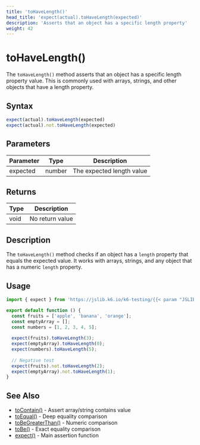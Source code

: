 ```yaml
---
title: 'toHaveLength()'
head_title: 'expect(actual).toHaveLength(expected)'
description: 'Asserts that an object has a specific length property'
weight: 42
---
```


# toHaveLength()

The `toHaveLength()` method asserts that an object has a specific length property value. This is commonly used with arrays, strings, and other objects that have a length property.

## Syntax

```javascript
expect(actual).toHaveLength(expected)
expect(actual).not.toHaveLength(expected)
```

## Parameters

| Parameter | Type | Description |
| --- | --- | --- |
| expected | number | The expected length value |

## Returns

| Type | Description |
| --- | --- |
| void | No return value |

## Description

The `toHaveLength()` method checks if an object has a `length` property that equals the expected value. It works with arrays, strings, and any object that has a numeric `length` property.

## Usage

```javascript
import { expect } from 'https://jslib.k6.io/k6-testing/{{< param "JSLIB_TESTING_VERSION" >}}/index.js';

export default function () {
  const fruits = ['apple', 'banana', 'orange'];
  const emptyArray = [];
  const numbers = [1, 2, 3, 4, 5];
  
  expect(fruits).toHaveLength(3);
  expect(emptyArray).toHaveLength(0);
  expect(numbers).toHaveLength(5);
  
  // Negative test
  expect(fruits).not.toHaveLength(2);
  expect(emptyArray).not.toHaveLength(1);
}
```

## See Also

- [toContain()](https://grafana.com/docs/k6/<K6_VERSION>/javascript-api/jslib/k6-testing/non-retrying-assertions/tocontain) - Assert array/string contains value
- [toEqual()](https://grafana.com/docs/k6/<K6_VERSION>/javascript-api/jslib/k6-testing/non-retrying-assertions/toequal) - Deep equality comparison
- [toBeGreaterThan()](https://grafana.com/docs/k6/<K6_VERSION>/javascript-api/jslib/k6-testing/non-retrying-assertions/tobegreaterthan) - Numeric comparison
- [toBe()](https://grafana.com/docs/k6/<K6_VERSION>/javascript-api/jslib/k6-testing/non-retrying-assertions/tobe) - Exact equality comparison
- [expect()](https://grafana.com/docs/k6/<K6_VERSION>/javascript-api/jslib/k6-testing/expect) - Main assertion function